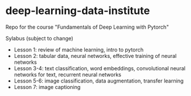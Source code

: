 # deep-learning-data-institute
Repo for the course "Fundamentals of Deep Learning with Pytorch"

Sylabus (subject to change)
* Lesson 1: review of machine learning, intro to pytorch
* Lesson 2: tabular data, neural networks, effective training of neural networks
* Lesson 3-4: text classification, word embeddings, convolutional neural networks for text, recurrent neural networks 
* Lesson 5-6: image classification, data augmentation, transfer learning
* Lesson 7: image captioning
